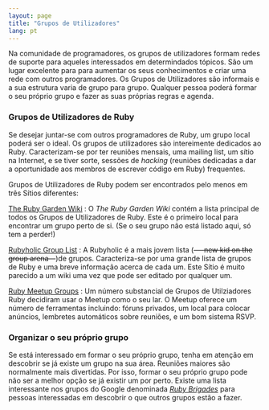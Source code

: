 ```yaml
---
layout: page
title: "Grupos de Utilizadores"
lang: pt
---
```


Na comunidade de programadores, os grupos de utilizadores formam redes
de suporte para aqueles interessados em determindados tópicos. São um
lugar excelente para para aumentar os seus conhecimentos e criar uma
rede com outros programadores. Os Grupos de Utilizadores são informais e
a sua estrutura varia de grupo para grupo. Qualquer pessoa poderá formar
o seu próprio grupo e fazer as suas próprias regras e agenda.

### Grupos de Utilizadores de Ruby

Se desejar juntar-se com outros programadores de Ruby, um grupo local
poderá ser o ideal. Os grupos de utilizadores são intereimente dedicados
ao Ruby. Caracterizam-se por ter reuniões mensais, uma mailing list, um
sítio na Internet, e se tiver sorte, sessões de *hacking* (reuniões
dedicadas a dar a oportunidade aos membros de escrever código em Ruby)
frequentes.

Grupos de Utilizadores de Ruby podem ser encontrados pelo menos em três
Sítios diferentes:

[The Ruby Garden Wiki][1]
: O *The Ruby Garden Wiki* contém a lista principal de todos os Grupos
  de Utilizadores de Ruby. Este é o primeiro local para encontrar um
  grupo perto de si. (Se o seu grupo não está listado aqui, só tem a
  perder!)

[Rubyholic Group List][2]
: A Rubyholic é a mais jovem lista (<del>—-new kid on the group
  arena</del>—)de grupos. Caracteriza-se por uma grande lista de grupos
  de Ruby e uma breve informação acerca de cada um. Este Sítio é muito
  parecido a um wiki uma vez que pode ser editado por qualquer um.

[Ruby Meetup Groups][3]
: Um número substancial de Grupos de Utilziadores Ruby decidiram usar o
  Meetup como o seu lar. O Meetup oferece um número de ferramentas
  incluindo: fóruns privados, um local para colocar anúncios, lembretes
  automáticos sobre reuniões, e um bom sistema RSVP.

### Organizar o seu próprio grupo

Se está interessado em formar o seu próprio grupo, tenha em atenção em
descobrir se já existe um grupo na sua área. Reuniões maiores são
normalmente mais divertidas. Por isso, formar o seu próprio grupo pode
não ser a melhor opção se já existir um por perto. Existe uma lista
interessante nos grupos do Google denominada [*Ruby Brigades*][4] para
pessoas interessadas em descobrir o que outros grupos estão a fazer.



[1]: http://wiki.rubygarden.org/Ruby/page/show/RubyUserGroups 
[2]: http://www.rubyholic.com/ 
[3]: http://ruby.meetup.com 
[4]: http://groups.google.com/group/Ruby-Brigades 
